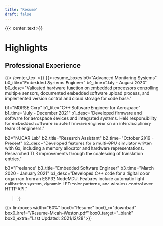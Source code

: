 ```yaml
---
title: "Resume"
draft: false
---
```

{{< center_text >}}
# Highlights
## Professional Experience
{{< /center_text >}} 
{{< resume_boxes
b0="Advanced Monitoring Systems" b0_title="Embedded Systems Engineer" b0_time="July - August 2020"
b0_desc="Validated hardware function on embedded processors controlling multiple sensors, documented embedded software upload process, and implemented version control and cloud storage for code base."

b1="MORSE Corp" b1_title="C++ Software Engineer for Aerospace" b1_time="July - December 2021"
b1_desc="Developed firmware and software for aerospace devices and integrated systems. Held responsibility for embedded software as sole firmware engineer on an interdisciplinary team of engineers."

b2="NUCAR Lab" b2_title="Research Assistant" b2_time="October 2019 - Present"
b2_desc="Developed features for a multi-GPU simulator written with Go, including a memory allocator and hardware representations. Researched TLB improvements through the coalescing of translation entries."

b3="Freelance" b3_title="Embedded Software Engineer" b3_time="March 2020 - January 2021"
b3_desc="Developed C++ code for a digital color organ ran from an ESP32 NodeMCU. Features include automatic light calibration system, dynamic LED color patterns, and wireless control over HTTP API."
 >}}

{{< linkboxes width="60%"
box0="Resume" box0_c="download" box0_href="/Resume-Micah-Weston.pdf" box0_target="_blank" 
box0_extra="Last Updated: 2021/12/28">}}
